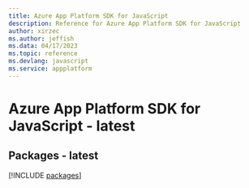 ```yaml
---
title: Azure App Platform SDK for JavaScript
description: Reference for Azure App Platform SDK for JavaScript
author: xirzec
ms.author: jeffish
ms.data: 04/17/2023
ms.topic: reference
ms.devlang: javascript
ms.service: appplatform
---
```

# Azure App Platform SDK for JavaScript - latest
## Packages - latest
[!INCLUDE [packages](app-platform-index.md)]